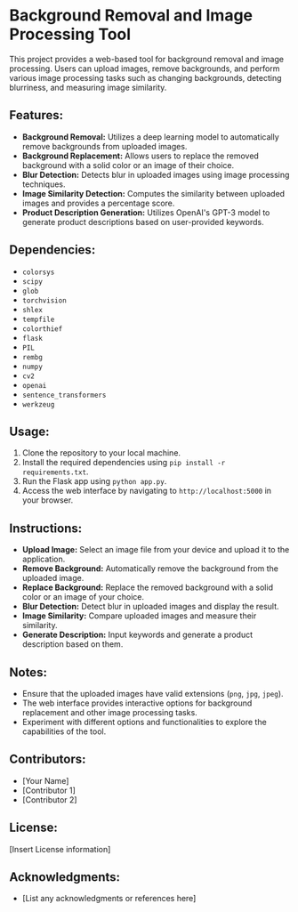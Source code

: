 # Background Removal and Image Processing Tool

This project provides a web-based tool for background removal and image processing. Users can upload images, remove backgrounds, and perform various image processing tasks such as changing backgrounds, detecting blurriness, and measuring image similarity.

## Features:

- **Background Removal:** Utilizes a deep learning model to automatically remove backgrounds from uploaded images.
- **Background Replacement:** Allows users to replace the removed background with a solid color or an image of their choice.
- **Blur Detection:** Detects blur in uploaded images using image processing techniques.
- **Image Similarity Detection:** Computes the similarity between uploaded images and provides a percentage score.
- **Product Description Generation:** Utilizes OpenAI's GPT-3 model to generate product descriptions based on user-provided keywords.

## Dependencies:

- `colorsys`
- `scipy`
- `glob`
- `torchvision`
- `shlex`
- `tempfile`
- `colorthief`
- `flask`
- `PIL`
- `rembg`
- `numpy`
- `cv2`
- `openai`
- `sentence_transformers`
- `werkzeug`

## Usage:

1. Clone the repository to your local machine.
2. Install the required dependencies using `pip install -r requirements.txt`.
3. Run the Flask app using `python app.py`.
4. Access the web interface by navigating to `http://localhost:5000` in your browser.

## Instructions:

- **Upload Image:** Select an image file from your device and upload it to the application.
- **Remove Background:** Automatically remove the background from the uploaded image.
- **Replace Background:** Replace the removed background with a solid color or an image of your choice.
- **Blur Detection:** Detect blur in uploaded images and display the result.
- **Image Similarity:** Compare uploaded images and measure their similarity.
- **Generate Description:** Input keywords and generate a product description based on them.

## Notes:

- Ensure that the uploaded images have valid extensions (`png`, `jpg`, `jpeg`).
- The web interface provides interactive options for background replacement and other image processing tasks.
- Experiment with different options and functionalities to explore the capabilities of the tool.

## Contributors:

- [Your Name]
- [Contributor 1]
- [Contributor 2]

## License:

[Insert License information]

## Acknowledgments:

- [List any acknowledgments or references here]
